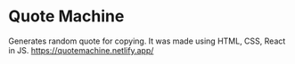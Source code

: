 # Quote Machine
Generates random quote for copying. It was made using HTML, CSS, React in JS.
https://quotemachine.netlify.app/
